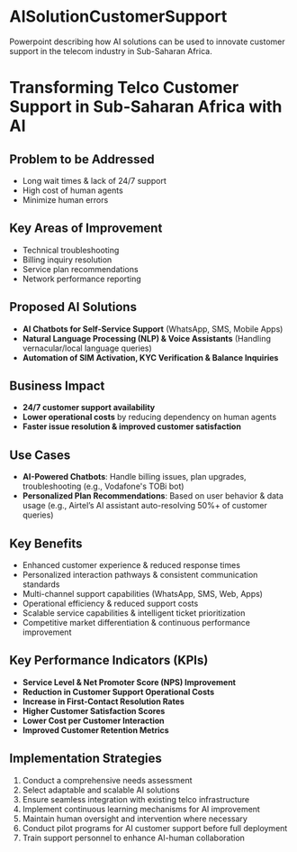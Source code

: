 # AISolutionCustomerSupport
Powerpoint describing how AI solutions can be used to innovate customer support in the telecom industry in Sub-Saharan Africa.

# Transforming Telco Customer Support in Sub-Saharan Africa with AI

## Problem to be Addressed
- Long wait times & lack of 24/7 support  
- High cost of human agents  
- Minimize human errors  

## Key Areas of Improvement
- Technical troubleshooting  
- Billing inquiry resolution  
- Service plan recommendations  
- Network performance reporting  

## Proposed AI Solutions
- **AI Chatbots for Self-Service Support** (WhatsApp, SMS, Mobile Apps)  
- **Natural Language Processing (NLP) & Voice Assistants** (Handling vernacular/local language queries)  
- **Automation of SIM Activation, KYC Verification & Balance Inquiries**  

## Business Impact
- **24/7 customer support availability**  
- **Lower operational costs** by reducing dependency on human agents  
- **Faster issue resolution & improved customer satisfaction**  

## Use Cases
- **AI-Powered Chatbots**: Handle billing issues, plan upgrades, troubleshooting (e.g., Vodafone's TOBi bot)  
- **Personalized Plan Recommendations**: Based on user behavior & data usage (e.g., Airtel’s AI assistant auto-resolving 50%+ of customer queries)  

## Key Benefits
- Enhanced customer experience & reduced response times  
- Personalized interaction pathways & consistent communication standards  
- Multi-channel support capabilities (WhatsApp, SMS, Web, Apps)  
- Operational efficiency & reduced support costs  
- Scalable service capabilities & intelligent ticket prioritization  
- Competitive market differentiation & continuous performance improvement  

## Key Performance Indicators (KPIs)
- **Service Level & Net Promoter Score (NPS) Improvement**  
- **Reduction in Customer Support Operational Costs**  
- **Increase in First-Contact Resolution Rates**  
- **Higher Customer Satisfaction Scores**  
- **Lower Cost per Customer Interaction**  
- **Improved Customer Retention Metrics**  

## Implementation Strategies
1. Conduct a comprehensive needs assessment  
2. Select adaptable and scalable AI solutions  
3. Ensure seamless integration with existing telco infrastructure  
4. Implement continuous learning mechanisms for AI improvement  
5. Maintain human oversight and intervention where necessary  
6. Conduct pilot programs for AI customer support before full deployment  
7. Train support personnel to enhance AI-human collaboration  
